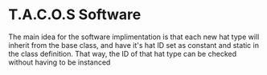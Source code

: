 # T.A.C.O.S Software

The main idea for the software implimentation is that each new hat type will inherit from the base class, and have it's hat ID set as constant and static in the class definition. That way, the ID of that hat type can be checked without having to be instanced
